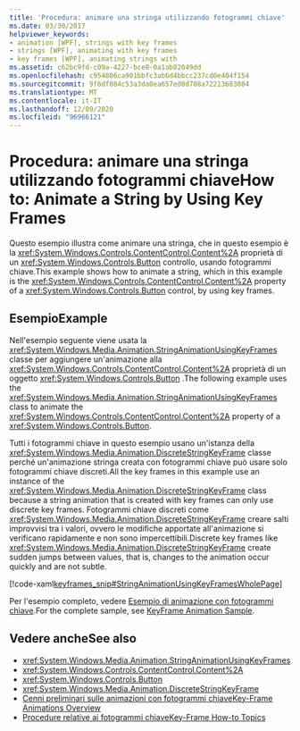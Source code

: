 ```yaml
---
title: 'Procedura: animare una stringa utilizzando fotogrammi chiave'
ms.date: 03/30/2017
helpviewer_keywords:
- animation [WPF], strings with key frames
- strings [WPF], animating with key frames
- key frames [WPF], animating strings with
ms.assetid: c62bc9fd-c09a-4227-bce0-0a1ab82049dd
ms.openlocfilehash: c954806ca901bbfc3ab6d4bbcc237cd0e404f154
ms.sourcegitcommit: 9f6df084c53a3da0ea657ed0d708a72213683084
ms.translationtype: MT
ms.contentlocale: it-IT
ms.lasthandoff: 12/09/2020
ms.locfileid: "96966121"
---
```

# <a name="how-to-animate-a-string-by-using-key-frames"></a><span data-ttu-id="6c6f0-102">Procedura: animare una stringa utilizzando fotogrammi chiave</span><span class="sxs-lookup"><span data-stu-id="6c6f0-102">How to: Animate a String by Using Key Frames</span></span>
<span data-ttu-id="6c6f0-103">Questo esempio illustra come animare una stringa, che in questo esempio è la <xref:System.Windows.Controls.ContentControl.Content%2A> proprietà di un <xref:System.Windows.Controls.Button> controllo, usando fotogrammi chiave.</span><span class="sxs-lookup"><span data-stu-id="6c6f0-103">This example shows how to animate a string, which in this example is the <xref:System.Windows.Controls.ContentControl.Content%2A> property of a <xref:System.Windows.Controls.Button> control, by using key frames.</span></span>  
  
## <a name="example"></a><span data-ttu-id="6c6f0-104">Esempio</span><span class="sxs-lookup"><span data-stu-id="6c6f0-104">Example</span></span>  
 <span data-ttu-id="6c6f0-105">Nell'esempio seguente viene usata la <xref:System.Windows.Media.Animation.StringAnimationUsingKeyFrames> classe per aggiungere un'animazione alla <xref:System.Windows.Controls.ContentControl.Content%2A> proprietà di un oggetto <xref:System.Windows.Controls.Button> .</span><span class="sxs-lookup"><span data-stu-id="6c6f0-105">The following example uses the <xref:System.Windows.Media.Animation.StringAnimationUsingKeyFrames> class to animate the <xref:System.Windows.Controls.ContentControl.Content%2A> property of a <xref:System.Windows.Controls.Button>.</span></span>  
  
 <span data-ttu-id="6c6f0-106">Tutti i fotogrammi chiave in questo esempio usano un'istanza della <xref:System.Windows.Media.Animation.DiscreteStringKeyFrame> classe perché un'animazione stringa creata con fotogrammi chiave può usare solo fotogrammi chiave discreti.</span><span class="sxs-lookup"><span data-stu-id="6c6f0-106">All the key frames in this example use an instance of the <xref:System.Windows.Media.Animation.DiscreteStringKeyFrame> class because a string animation that is created with key frames can only use discrete key frames.</span></span> <span data-ttu-id="6c6f0-107">Fotogrammi chiave discreti come <xref:System.Windows.Media.Animation.DiscreteStringKeyFrame> creare salti improvvisi tra i valori, ovvero le modifiche apportate all'animazione si verificano rapidamente e non sono impercettibili.</span><span class="sxs-lookup"><span data-stu-id="6c6f0-107">Discrete key frames like <xref:System.Windows.Media.Animation.DiscreteStringKeyFrame> create sudden jumps between values, that is, changes to the animation occur quickly and are not subtle.</span></span>  
  
 [!code-xaml[keyframes_snip#StringAnimationUsingKeyFramesWholePage](~/samples/snippets/xaml/VS_Snippets_Wpf/keyframes_snip/XAML/StringAnimationUsingKeyFramesExample.xaml#stringanimationusingkeyframeswholepage)]  
  
 <span data-ttu-id="6c6f0-108">Per l'esempio completo, vedere [Esempio di animazione con fotogrammi chiave](https://github.com/microsoft/WPF-Samples/tree/master/Animation/KeyFrameAnimation).</span><span class="sxs-lookup"><span data-stu-id="6c6f0-108">For the complete sample, see [KeyFrame Animation Sample](https://github.com/microsoft/WPF-Samples/tree/master/Animation/KeyFrameAnimation).</span></span>  
  
## <a name="see-also"></a><span data-ttu-id="6c6f0-109">Vedere anche</span><span class="sxs-lookup"><span data-stu-id="6c6f0-109">See also</span></span>

- <xref:System.Windows.Media.Animation.StringAnimationUsingKeyFrames>
- <xref:System.Windows.Controls.ContentControl.Content%2A>
- <xref:System.Windows.Controls.Button>
- <xref:System.Windows.Media.Animation.DiscreteStringKeyFrame>
- [<span data-ttu-id="6c6f0-110">Cenni preliminari sulle animazioni con fotogrammi chiave</span><span class="sxs-lookup"><span data-stu-id="6c6f0-110">Key-Frame Animations Overview</span></span>](key-frame-animations-overview.md)
- [<span data-ttu-id="6c6f0-111">Procedure relative ai fotogrammi chiave</span><span class="sxs-lookup"><span data-stu-id="6c6f0-111">Key-Frame How-to Topics</span></span>](key-frame-animation-how-to-topics.md)
